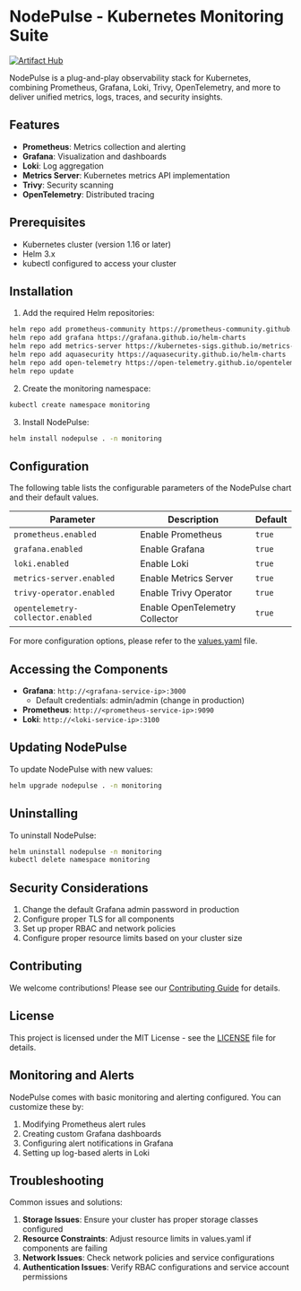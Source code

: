 # NodePulse - Kubernetes Monitoring Suite

[![Artifact Hub](https://img.shields.io/endpoint?url=https://artifacthub.io/badge/repository/nodepulse)](https://artifacthub.io/packages/helm/nodepulse/nodepulse)

NodePulse is a plug-and-play observability stack for Kubernetes, combining Prometheus, Grafana, Loki, Trivy, OpenTelemetry, and more to deliver unified metrics, logs, traces, and security insights.

## Features

- **Prometheus**: Metrics collection and alerting
- **Grafana**: Visualization and dashboards
- **Loki**: Log aggregation
- **Metrics Server**: Kubernetes metrics API implementation
- **Trivy**: Security scanning
- **OpenTelemetry**: Distributed tracing

## Prerequisites

- Kubernetes cluster (version 1.16 or later)
- Helm 3.x
- kubectl configured to access your cluster

## Installation

1. Add the required Helm repositories:
```bash
helm repo add prometheus-community https://prometheus-community.github.io/helm-charts
helm repo add grafana https://grafana.github.io/helm-charts
helm repo add metrics-server https://kubernetes-sigs.github.io/metrics-server
helm repo add aquasecurity https://aquasecurity.github.io/helm-charts
helm repo add open-telemetry https://open-telemetry.github.io/opentelemetry-helm-charts
helm repo update
```

2. Create the monitoring namespace:
```bash
kubectl create namespace monitoring
```

3. Install NodePulse:
```bash
helm install nodepulse . -n monitoring
```

## Configuration

The following table lists the configurable parameters of the NodePulse chart and their default values.

| Parameter | Description | Default |
|-----------|-------------|---------|
| `prometheus.enabled` | Enable Prometheus | `true` |
| `grafana.enabled` | Enable Grafana | `true` |
| `loki.enabled` | Enable Loki | `true` |
| `metrics-server.enabled` | Enable Metrics Server | `true` |
| `trivy-operator.enabled` | Enable Trivy Operator | `true` |
| `opentelemetry-collector.enabled` | Enable OpenTelemetry Collector | `true` |

For more configuration options, please refer to the [values.yaml](values.yaml) file.

## Accessing the Components

- **Grafana**: `http://<grafana-service-ip>:3000`
  - Default credentials: admin/admin (change in production)
- **Prometheus**: `http://<prometheus-service-ip>:9090`
- **Loki**: `http://<loki-service-ip>:3100`

## Updating NodePulse

To update NodePulse with new values:

```bash
helm upgrade nodepulse . -n monitoring
```

## Uninstalling

To uninstall NodePulse:

```bash
helm uninstall nodepulse -n monitoring
kubectl delete namespace monitoring
```

## Security Considerations

1. Change the default Grafana admin password in production
2. Configure proper TLS for all components
3. Set up proper RBAC and network policies
4. Configure proper resource limits based on your cluster size

## Contributing

We welcome contributions! Please see our [Contributing Guide](CONTRIBUTING.md) for details.

## License

This project is licensed under the MIT License - see the [LICENSE](LICENSE) file for details.

## Monitoring and Alerts

NodePulse comes with basic monitoring and alerting configured. You can customize these by:

1. Modifying Prometheus alert rules
2. Creating custom Grafana dashboards
3. Configuring alert notifications in Grafana
4. Setting up log-based alerts in Loki

## Troubleshooting

Common issues and solutions:

1. **Storage Issues**: Ensure your cluster has proper storage classes configured
2. **Resource Constraints**: Adjust resource limits in values.yaml if components are failing
3. **Network Issues**: Check network policies and service configurations
4. **Authentication Issues**: Verify RBAC configurations and service account permissions 